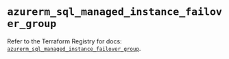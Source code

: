 # `azurerm_sql_managed_instance_failover_group`

Refer to the Terraform Registry for docs: [`azurerm_sql_managed_instance_failover_group`](https://registry.terraform.io/providers/hashicorp/azurerm/3.89.0/docs/resources/sql_managed_instance_failover_group).
